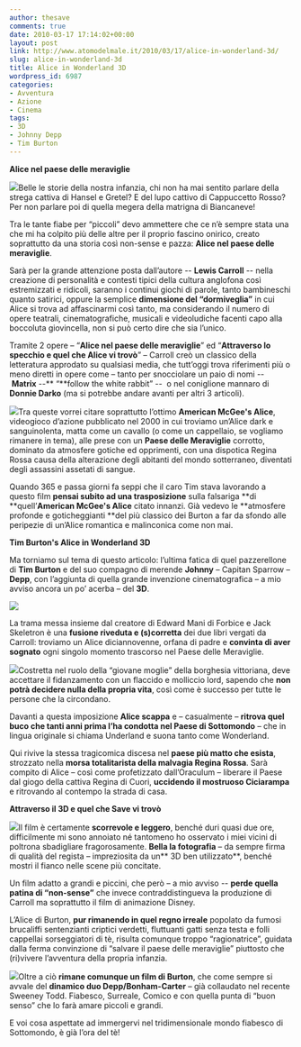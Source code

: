 ```yaml
---
author: thesave
comments: true
date: 2010-03-17 17:14:02+00:00
layout: post
link: http://www.atomodelmale.it/2010/03/17/alice-in-wonderland-3d/
slug: alice-in-wonderland-3d
title: Alice in Wonderland 3D
wordpress_id: 6987
categories:
- Avventura
- Azione
- Cinema
tags:
- 3D
- Johnny Depp
- Tim Burton
---
```


**Alice nel paese delle meraviglie**

![](http://www.atomodelmale.it/wp-content/uploads/2010/03/1book24-300x229.jpg)Belle le storie della nostra infanzia, chi non ha mai sentito parlare della strega cattiva di Hansel e Gretel? E del lupo cattivo di Cappuccetto Rosso? Per non parlare poi di quella megera della matrigna di Biancaneve!

Tra le tante fiabe per “piccoli” devo ammettere che ce n’è sempre stata una che mi ha colpito più delle altre per il proprio fascino onirico, creato soprattutto da una storia così non-sense e pazza: **Alice nel paese delle meraviglie**.

Sarà per la grande attenzione posta dall’autore -- **Lewis Carroll** -- nella creazione di personalità e contesti tipici della cultura anglofona così estremizzati e ridicoli, saranno i continui giochi di parole, tanto bambineschi quanto satirici, oppure la semplice **dimensione del “dormiveglia”** in cui Alice si trova ad affascinarmi così tanto, ma considerando il numero di opere teatrali, cinematografiche, musicali e videoludiche facenti capo alla boccoluta giovincella, non si può certo dire che sia l’unico.<!-- more -->

Tramite 2 opere – “**Alice nel paese delle meraviglie**” ed “**Attraverso lo specchio e quel che Alice vi trovò**” – Carroll creò un classico della letteratura approdato su qualsiasi media, che tutt’oggi trova riferimenti più o meno diretti in opere come – tanto per snocciolare un paio di nomi --  **Matrix** --** “**follow the white rabbit” --  o nel coniglione mannaro di **Donnie Darko** (ma si potrebbe andare avanti per altri 3 articoli).

![](http://www.atomodelmale.it/wp-content/uploads/2010/03/alice-300x224.jpg)Tra queste vorrei citare soprattutto l’ottimo **American McGee's Alice**, videogioco d’azione pubblicato nel 2000 in cui troviamo un’Alice dark e sanguinolenta, matta come un cavallo (o come un cappellaio, se vogliamo rimanere in tema), alle prese con un **Paese delle Meraviglie** corrotto, dominato da atmosfere gotiche ed opprimenti, con una dispotica Regina Rossa causa della alterazione degli abitanti del mondo sotterraneo, diventati degli assassini assetati di sangue.

Quando 365 e passa giorni fa seppi che il caro Tim stava lavorando a questo film **pensai subito ad una trasposizione** sulla falsariga **di **quell’**American McGee's Alice** citato innanzi. Già vedevo le **atmosfere profonde e goticheggianti **del più classico dei Burton a far da sfondo alle peripezie di un’Alice romantica e malinconica come non mai.

**Tim Burton's Alice in Wonderland 3D**

Ma torniamo sul tema di questo articolo: l’ultima fatica di quel pazzerellone di **Tim Burton** e del suo compagno di merende **Johnny** – Capitan Sparrow – **Depp**, con l’aggiunta di quella grande invenzione cinematografica – a mio avviso ancora un po’ acerba – del **3D**.


![](http://www.atomodelmale.it/wp-content/uploads/2010/03/alice-in-wonderland-new-art-1024x512.jpg)


La trama messa insieme dal creatore di Edward Mani di Forbice e Jack Skeletron è una **fusione riveduta e (s)corretta** dei due libri vergati da Carroll: troviamo un Alice diciannovenne, orfana di padre e **convinta di aver sognato** ogni singolo momento trascorso nel Paese delle Meraviglie.

![](http://www.atomodelmale.it/wp-content/uploads/2010/03/alice-in-wonderland-new-l-300x225.jpg)Costretta nel ruolo della “giovane moglie” della borghesia vittoriana, deve accettare il fidanzamento con un flaccido e molliccio lord, sapendo che **non potrà decidere nulla della propria vita**, così come è successo per tutte le persone che la circondano.

Davanti a questa imposizione **Alice scappa** e – casualmente – **ritrova quel buco che tanti anni prima l’ha condotta nel Paese di Sottomondo** – che in lingua originale si chiama Underland e suona tanto come Wonderland.

Qui rivive la stessa tragicomica discesa nel **paese più matto che esista**, strozzato nella **morsa totalitarista della malvagia Regina Rossa**. Sarà compito di Alice – così come profetizzato dall’Oraculum – liberare il Paese dal giogo della cattiva Regina di Cuori, **uccidendo il mostruoso Ciciarampa** e ritrovando al contempo la strada di casa.

**Attraverso il 3D e quel che Save vi trovò**

![](http://www.atomodelmale.it/wp-content/uploads/2010/03/alice_in_wonderland_johnny_depp_as_mad_hatter_new_picture_tim_burton-243x300.jpg)Il film è certamente **scorrevole e leggero**, benché duri quasi due ore, difficilmente mi sono annoiato né tantomeno ho osservato i miei vicini di poltrona sbadigliare fragorosamente. **Bella la fotografia** – da sempre firma di qualità del regista – impreziosita da un** 3D ben utilizzato**, benché mostri il fianco nelle scene più concitate.

Un film adatto a grandi e piccini, che però – a mio avviso -- **perde quella patina di “non-sense”** che invece contraddistingueva la produzione di Carroll ma soprattutto il film di animazione Disney.

L’Alice di Burton, **pur rimanendo in quel regno irreale** popolato da fumosi brucaliffi sentenzianti criptici verdetti, fluttuanti gatti senza testa e folli cappellai sorseggiatori di tè, risulta comunque troppo “ragionatrice”, guidata dalla ferma convinzione di “salvare il paese delle meraviglie” piuttosto che (ri)vivere l’avventura della propria infanzia.

![](http://www.atomodelmale.it/wp-content/uploads/2010/03/alicewonder-300x152.jpg)Oltre a ciò **rimane comunque un film di Burton**, che come sempre si avvale del **dinamico duo Depp/Bonham-Carter** – già collaudato nel recente Sweeney Todd. Fiabesco, Surreale, Comico e con quella punta di “buon senso” che lo farà amare piccoli e grandi.

E voi cosa aspettate ad immergervi nel tridimensionale mondo fiabesco di Sottomondo, è già l’ora del tè!




